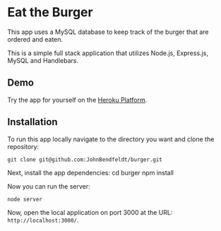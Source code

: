 # Eat the Burger

This app uses a MySQL database to keep track of the burger that are ordered and eaten.

This is a simple full stack application that utilizes Node.js, Express.js, MySQL and Handlebars.

## Demo

Try the app for yourself on the [Heroku Platform](http://johnsburgers.herokuapp.com/).

## Installation

To run this app locally navigate to the directory you want and clone the repository:

	git clone git@github.com:JohnBendfeldt/burger.git
	
Next, install the app dependencies:
	cd burger
	npm install
	
Now you can run the server:

	node server
	
Now, open the local application on port 3000 at the URL: `http://localhost:3000/`.
